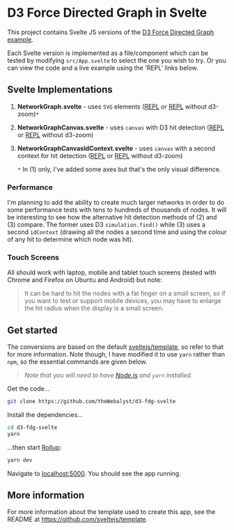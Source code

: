 # D3 Force Directed Graph in Svelte

This project contains Svelte JS versions of the [D3 Force Directed Graph example](https://observablehq.com/@d3/force-directed-graph).

Each Svelte version is implemented as a file/component which can be tested
by modifying `src/App.svelte` to select the one you wish to try. Or you can
view the code and a live example using the 'REPL' links below.



## Svelte Implementations

1. **NetworkGraph.svelte** - uses `SVG` elements ([REPL](https://svelte.dev/repl/b74876c524734666ba44cb3fa5b48e90) or [REPL](https://svelte.dev/repl/01a5774b53e9416584428c025668407b?version=3.15.0) without d3-zoom)`*`
2. **NetworkGraphCanvas.svelte** - uses `canvas` with D3 hit detection ([REPL](https://svelte.dev/repl/8b5800c9552440fbb51848504a3c46c9) or [REPL](https://svelte.dev/repl/498b9556c3254c56a2f6c7cfc206bfb1?version=3.16.0) without d3-zoom)
3. **NetworkGraphCanvasIdContext.svelte** - uses `canvas` with a second context for hit detection ([REPL](https://svelte.dev/repl/5cc46975e2c94f4d877d81b6dfbaa142) or [REPL](https://svelte.dev/repl/2b1b461355204525989af7b9b191ef49?version=3.16.0) without d3-zoom)

    `*` In (1) only, I've added some axes but that's the only visual difference.

### Performance
I'm planning to add the ability to create much larger networks in order to do some
performance tests with tens to hundreds of thousands of nodes. It will be interesting 
to see how the alternative hit detection methods of (2) and (3) compare. The former uses
D3 `simulation.find()` while (3) uses a second `idContext` (drawing all the nodes a second
time and using the colour of any hit to determine which node was hit).

### Touch Screens
All should work with laptop, mobile and tablet touch screens (tested with Chrome and Firefox on Ubuntu and Android) but
note:
> It can be hard to hit the nodes with a fat finger on a small screen, so if you
> want to test or support mobile devices, you may have to enlarge the hit radius 
> when the display is a small screen.

## Get started
The conversions are based on the default [sveltejs/template](https://github.com/sveltejs/template), so refer to that for more information. 
Note though, I have modified it to use `yarn` rather than `npm`, so the 
essential commands are given below.

> *Note that you will need to have [Node.js](https://nodejs.org) and `yarn` installed.*

Get the code...
```bash
git clone https://github.com/theWebalyst/d3-fdg-svelte
```

Install the dependencies...

```bash
cd d3-fdg-svelte
yarn
```

...then start [Rollup](https://rollupjs.org):

```bash
yarn dev
```

Navigate to [localhost:5000](http://localhost:5000). You should see the app running.

## More information 
For more information about the template used to create this app, see the README at https://github.com/sveltejs/template.
